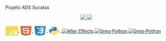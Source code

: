 Projeto ADS Sucatas
<div align="center">
  <a href="https://github.com/Machinez77">
  <img height="800em" src="https://i.imgur.com/kOrTF5C.gif"/>
  <img height="800em" src="https://i.imgur.com/tOoExda.png"/>
</div>
<div style="display: inline_block"><br>
  <img align="center" alt="Greg-Js" height="30" width="40" src="https://raw.githubusercontent.com/devicons/devicon/master/icons/javascript/javascript-plain.svg">
   <img align="center" alt="Greg-HTML" height="30" width="40" src="https://raw.githubusercontent.com/devicons/devicon/master/icons/html5/html5-original.svg">
  <img align="center" alt="Greg-CSS" height="30" width="40" src="https://raw.githubusercontent.com/devicons/devicon/master/icons/css3/css3-original.svg">
  <img align="center" alt="Greg-Python" height="30" width="40" src="https://raw.githubusercontent.com/devicons/devicon/master/icons/python/python-original.svg">
  <img align="center" alt="After Effects"height="30" width="40"  src="https://cdn.jsdelivr.net/gh/devicons/devicon/icons/aftereffects/aftereffects-original.svg" />
  <img align="center" alt="Greg-Python"  height="30" width="40"src="https://cdn.jsdelivr.net/gh/devicons/devicon/icons/aftereffects/aftereffects-original.svg" />
  <img   align="center" alt="Greg-Python" height="30" width="40" src="https://cdn.jsdelivr.net/gh/devicons/devicon/icons/mysql/mysql-original-wordmark.svg" />



  
  </div>
